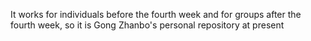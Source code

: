It works for individuals before the fourth week and for groups after the fourth week, so it is Gong Zhanbo's personal repository at present

